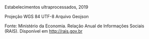 Estabelecimentos ultraprocessados, 2019

Projeção WGS 84
UTF-8
Arquivo Geojson


Fonte: Ministério da Economia. Relação Anual de Informações Sociais (RAIS). 
Disponível em http://rais.gov.br


